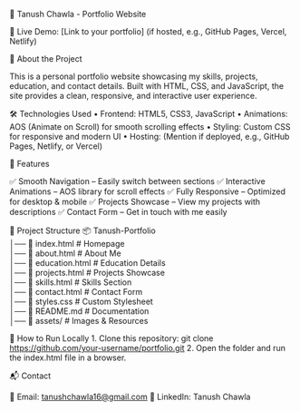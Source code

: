 🌟 Tanush Chawla - Portfolio Website

🚀 Live Demo: [Link to your portfolio] (if hosted, e.g., GitHub Pages, Vercel, Netlify)

📌 About the Project

This is a personal portfolio website showcasing my skills, projects, education, and contact details. Built with HTML, CSS, and JavaScript, the site provides a clean, responsive, and interactive user experience.

🛠 Technologies Used
	•	Frontend: HTML5, CSS3, JavaScript
	•	Animations: AOS (Animate on Scroll) for smooth scrolling effects
	•	Styling: Custom CSS for responsive and modern UI
	•	Hosting: (Mention if deployed, e.g., GitHub Pages, Netlify, or Vercel)


📂 Features

✅ Smooth Navigation – Easily switch between sections
✅ Interactive Animations – AOS library for scroll effects
✅ Fully Responsive – Optimized for desktop & mobile
✅ Projects Showcase – View my projects with descriptions
✅ Contact Form – Get in touch with me easily

📁 Project Structure
📦 Tanush-Portfolio  
│── 📄 index.html         # Homepage  
│── 📄 about.html         # About Me  
│── 📄 education.html     # Education Details  
│── 📄 projects.html      # Projects Showcase  
│── 📄 skills.html        # Skills Section  
│── 📄 contact.html       # Contact Form  
│── 📄 styles.css         # Custom Stylesheet  
│── 📄 README.md          # Documentation  
│── 📁 assets/            # Images & Resources  


📜 How to Run Locally
	1.	Clone this repository:
    git clone https://github.com/your-username/portfolio.git
    2.	Open the folder and run the index.html file in a browser.

📬 Contact

📧 Email: tanushchawla16@gmail.com
🔗 LinkedIn: Tanush Chawla